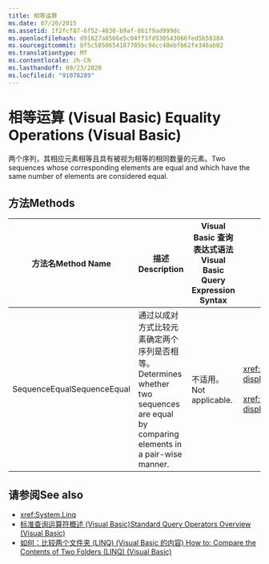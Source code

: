 ```yaml
---
title: 相等运算
ms.date: 07/20/2015
ms.assetid: 1f2fcf87-6f52-4830-b9af-861f9ad999dc
ms.openlocfilehash: d91627a8566e5c04ff3fd930543066fed5b58384
ms.sourcegitcommit: bf5c5850654187705bc94cc40ebfb62fe346ab02
ms.translationtype: MT
ms.contentlocale: zh-CN
ms.lasthandoff: 09/23/2020
ms.locfileid: "91078289"
---
```

# <a name="equality-operations-visual-basic"></a><span data-ttu-id="adbc2-102">相等运算 (Visual Basic) </span><span class="sxs-lookup"><span data-stu-id="adbc2-102">Equality Operations (Visual Basic)</span></span>

<span data-ttu-id="adbc2-103">两个序列，其相应元素相等且具有被视为相等的相同数量的元素。</span><span class="sxs-lookup"><span data-stu-id="adbc2-103">Two sequences whose corresponding elements are equal and which have the same number of elements are considered equal.</span></span>  
  
## <a name="methods"></a><span data-ttu-id="adbc2-104">方法</span><span class="sxs-lookup"><span data-stu-id="adbc2-104">Methods</span></span>  
  
|<span data-ttu-id="adbc2-105">方法名</span><span class="sxs-lookup"><span data-stu-id="adbc2-105">Method Name</span></span>|<span data-ttu-id="adbc2-106">描述</span><span class="sxs-lookup"><span data-stu-id="adbc2-106">Description</span></span>|<span data-ttu-id="adbc2-107">Visual Basic 查询表达式语法</span><span class="sxs-lookup"><span data-stu-id="adbc2-107">Visual Basic Query Expression Syntax</span></span>|<span data-ttu-id="adbc2-108">更多信息</span><span class="sxs-lookup"><span data-stu-id="adbc2-108">More Information</span></span>|  
|-----------------|-----------------|------------------------------------------|----------------------|  
|<span data-ttu-id="adbc2-109">SequenceEqual</span><span class="sxs-lookup"><span data-stu-id="adbc2-109">SequenceEqual</span></span>|<span data-ttu-id="adbc2-110">通过以成对方式比较元素确定两个序列是否相等。</span><span class="sxs-lookup"><span data-stu-id="adbc2-110">Determines whether two sequences are equal by comparing elements in a pair-wise manner.</span></span>|<span data-ttu-id="adbc2-111">不适用。</span><span class="sxs-lookup"><span data-stu-id="adbc2-111">Not applicable.</span></span>|<xref:System.Linq.Enumerable.SequenceEqual%2A?displayProperty=nameWithType><br /><br /> <xref:System.Linq.Queryable.SequenceEqual%2A?displayProperty=nameWithType>|  
  
## <a name="see-also"></a><span data-ttu-id="adbc2-112">请参阅</span><span class="sxs-lookup"><span data-stu-id="adbc2-112">See also</span></span>

- <xref:System.Linq>
- [<span data-ttu-id="adbc2-113">标准查询运算符概述 (Visual Basic)</span><span class="sxs-lookup"><span data-stu-id="adbc2-113">Standard Query Operators Overview (Visual Basic)</span></span>](standard-query-operators-overview.md)
- [<span data-ttu-id="adbc2-114">如何：比较两个文件夹 (LINQ)  (Visual Basic 的内容) </span><span class="sxs-lookup"><span data-stu-id="adbc2-114">How to: Compare the Contents of Two Folders (LINQ) (Visual Basic)</span></span>](how-to-compare-the-contents-of-two-folders-linq.md)
